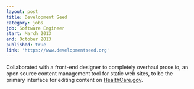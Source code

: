 ```yaml
---
layout: post
title: Development Seed
category: jobs
job: Software Engineer
start: March 2013
end: October 2013
published: true
link: 'https://www.developmentseed.org'
---
```


Collaborated with a front-end designer to completely overhaul prose.io, an open source content management tool for static web sites, to be the primary interface for editing content on [HealthCare.gov](https://www.healthcare.gov).
